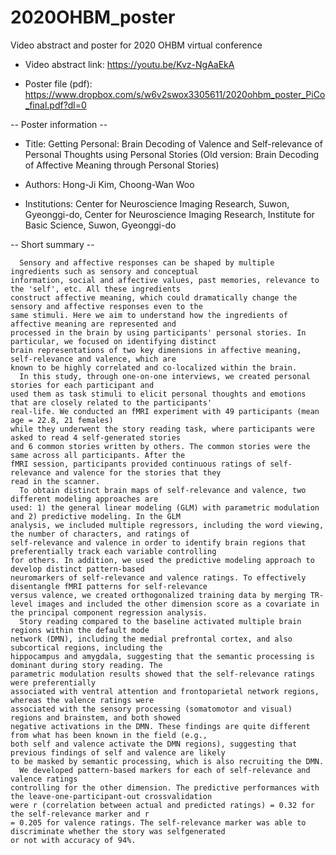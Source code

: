 # 2020OHBM_poster
Video abstract and poster for 2020 OHBM virtual conference

* Video abstract link: https://youtu.be/Kvz-NgAaEkA

* Poster file (pdf): https://www.dropbox.com/s/w6v2swox3305611/2020ohbm_poster_PiCo_final.pdf?dl=0

-- Poster information --
* Title: Getting Personal: Brain Decoding of Valence and Self-relevance of Personal Thoughts using Personal Stories (Old version: Brain Decoding of Affective Meaning through Personal Stories)

* Authors: Hong-Ji Kim, Choong-Wan Woo

* Institutions: Center for Neuroscience Imaging Research, Suwon, Gyeonggi-do, Center for Neuroscience Imaging
Research, Institute for Basic Science, Suwon, Gyeonggi-do


-- Short summary --
```
  Sensory and affective responses can be shaped by multiple ingredients such as sensory and conceptual
information, social and affective values, past memories, relevance to the 'self', etc. All these ingredients
construct affective meaning, which could dramatically change the sensory and affective responses even to the
same stimuli. Here we aim to understand how the ingredients of affective meaning are represented and
processed in the brain by using participants' personal stories. In particular, we focused on identifying distinct
brain representations of two key dimensions in affective meaning, self-relevance and valence, which are
known to be highly correlated and co-localized within the brain.
  In this study, through one-on-one interviews, we created personal stories for each participant and
used them as task stimuli to elicit personal thoughts and emotions that are closely related to the participants'
real-life. We conducted an fMRI experiment with 49 participants (mean age = 22.8, 21 females)
while they underwent the story reading task, where participants were asked to read 4 self-generated stories
and 6 common stories written by others. The common stories were the same across all participants. After the
fMRI session, participants provided continuous ratings of self-relevance and valence for the stories that they
read in the scanner.
  To obtain distinct brain maps of self-relevance and valence, two different modeling approaches are
used: 1) the general linear modeling (GLM) with parametric modulation and 2) predictive modeling. In the GLM
analysis, we included multiple regressors, including the word viewing, the number of characters, and ratings of
self-relevance and valence in order to identify brain regions that preferentially track each variable controlling
for others. In addition, we used the predictive modeling approach to develop distinct pattern-based
neuromarkers of self-relevance and valence ratings. To effectively disentangle fMRI patterns for self-relevance
versus valence, we created orthogonalized training data by merging TR-level images and included the other dimension score as a covariate in the principal component regression analysis.
  Story reading compared to the baseline activated multiple brain regions within the default mode
network (DMN), including the medial prefrontal cortex, and also subcortical regions, including the
hippocampus and amygdala, suggesting that the semantic processing is dominant during story reading. The
parametric modulation results showed that the self-relevance ratings were preferentially
associated with ventral attention and frontoparietal network regions, whereas the valence ratings were
associated with the sensory processing (somatomotor and visual) regions and brainstem, and both showed
negative activations in the DMN. These findings are quite different from what has been known in the field (e.g.,
both self and valence activate the DMN regions), suggesting that previous findings of self and valence are likely
to be masked by semantic processing, which is also recruiting the DMN.
  We developed pattern-based markers for each of self-relevance and valence ratings
controlling for the other dimension. The predictive performances with the leave-one-participant-out crossvalidation
were r (correlation between actual and predicted ratings) = 0.32 for the self-relevance marker and r
= 0.205 for valence ratings. The self-relevance marker was able to discriminate whether the story was selfgenerated
or not with accuracy of 94%. 
```


